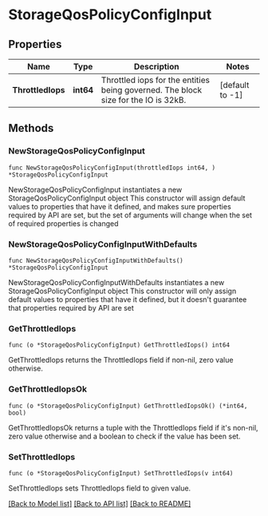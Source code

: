# StorageQosPolicyConfigInput

## Properties

Name | Type | Description | Notes
------------ | ------------- | ------------- | -------------
**ThrottledIops** | **int64** | Throttled iops for the entities being governed. The block size for the IO is 32kB.  | [default to -1]

## Methods

### NewStorageQosPolicyConfigInput

`func NewStorageQosPolicyConfigInput(throttledIops int64, ) *StorageQosPolicyConfigInput`

NewStorageQosPolicyConfigInput instantiates a new StorageQosPolicyConfigInput object
This constructor will assign default values to properties that have it defined,
and makes sure properties required by API are set, but the set of arguments
will change when the set of required properties is changed

### NewStorageQosPolicyConfigInputWithDefaults

`func NewStorageQosPolicyConfigInputWithDefaults() *StorageQosPolicyConfigInput`

NewStorageQosPolicyConfigInputWithDefaults instantiates a new StorageQosPolicyConfigInput object
This constructor will only assign default values to properties that have it defined,
but it doesn't guarantee that properties required by API are set

### GetThrottledIops

`func (o *StorageQosPolicyConfigInput) GetThrottledIops() int64`

GetThrottledIops returns the ThrottledIops field if non-nil, zero value otherwise.

### GetThrottledIopsOk

`func (o *StorageQosPolicyConfigInput) GetThrottledIopsOk() (*int64, bool)`

GetThrottledIopsOk returns a tuple with the ThrottledIops field if it's non-nil, zero value otherwise
and a boolean to check if the value has been set.

### SetThrottledIops

`func (o *StorageQosPolicyConfigInput) SetThrottledIops(v int64)`

SetThrottledIops sets ThrottledIops field to given value.



[[Back to Model list]](../README.md#documentation-for-models) [[Back to API list]](../README.md#documentation-for-api-endpoints) [[Back to README]](../README.md)


